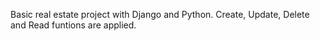 Basic real estate project with Django and Python. Create, Update, Delete and Read funtions are applied.
